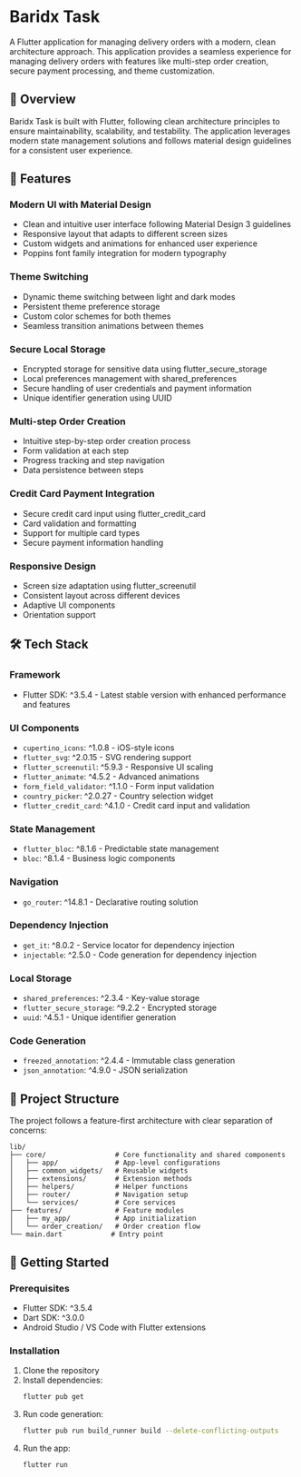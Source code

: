 # Baridx Task

A Flutter application for managing delivery orders with a modern, clean architecture approach. This application provides a seamless experience for managing delivery orders with features like multi-step order creation, secure payment processing, and theme customization.

## 📱 Overview

Baridx Task is built with Flutter, following clean architecture principles to ensure maintainability, scalability, and testability. The application leverages modern state management solutions and follows material design guidelines for a consistent user experience.

## 🌟 Features

### Modern UI with Material Design
- Clean and intuitive user interface following Material Design 3 guidelines
- Responsive layout that adapts to different screen sizes
- Custom widgets and animations for enhanced user experience
- Poppins font family integration for modern typography

### Theme Switching
- Dynamic theme switching between light and dark modes
- Persistent theme preference storage
- Custom color schemes for both themes
- Seamless transition animations between themes

### Secure Local Storage
- Encrypted storage for sensitive data using flutter_secure_storage
- Local preferences management with shared_preferences
- Secure handling of user credentials and payment information
- Unique identifier generation using UUID

### Multi-step Order Creation
- Intuitive step-by-step order creation process
- Form validation at each step
- Progress tracking and step navigation
- Data persistence between steps

### Credit Card Payment Integration
- Secure credit card input using flutter_credit_card
- Card validation and formatting
- Support for multiple card types
- Secure payment information handling

### Responsive Design
- Screen size adaptation using flutter_screenutil
- Consistent layout across different devices
- Adaptive UI components
- Orientation support

## 🛠 Tech Stack

### Framework
- Flutter SDK: ^3.5.4 - Latest stable version with enhanced performance and features

### UI Components
- `cupertino_icons`: ^1.0.8 - iOS-style icons
- `flutter_svg`: ^2.0.15 - SVG rendering support
- `flutter_screenutil`: ^5.9.3 - Responsive UI scaling
- `flutter_animate`: ^4.5.2 - Advanced animations
- `form_field_validator`: ^1.1.0 - Form input validation
- `country_picker`: ^2.0.27 - Country selection widget
- `flutter_credit_card`: ^4.1.0 - Credit card input and validation

### State Management
- `flutter_bloc`: ^8.1.6 - Predictable state management
- `bloc`: ^8.1.4 - Business logic components

### Navigation
- `go_router`: ^14.8.1 - Declarative routing solution

### Dependency Injection
- `get_it`: ^8.0.2 - Service locator for dependency injection
- `injectable`: ^2.5.0 - Code generation for dependency injection

### Local Storage
- `shared_preferences`: ^2.3.4 - Key-value storage
- `flutter_secure_storage`: ^9.2.2 - Encrypted storage
- `uuid`: ^4.5.1 - Unique identifier generation

### Code Generation
- `freezed_annotation`: ^2.4.4 - Immutable class generation
- `json_annotation`: ^4.9.0 - JSON serialization

## 📂 Project Structure

The project follows a feature-first architecture with clear separation of concerns:

```
lib/
├── core/                 # Core functionality and shared components
│   ├── app/              # App-level configurations
│   ├── common_widgets/   # Reusable widgets
│   ├── extensions/       # Extension methods
│   ├── helpers/          # Helper functions
│   ├── router/           # Navigation setup
│   └── services/         # Core services
├── features/             # Feature modules
│   ├── my_app/           # App initialization
│   └── order_creation/   # Order creation flow
└── main.dart            # Entry point
```

## 🚀 Getting Started

### Prerequisites
- Flutter SDK: ^3.5.4
- Dart SDK: ^3.0.0
- Android Studio / VS Code with Flutter extensions

### Installation
1. Clone the repository
2. Install dependencies:
   ```bash
   flutter pub get
   ```
3. Run code generation:
   ```bash
   flutter pub run build_runner build --delete-conflicting-outputs
   ```
4. Run the app:
   ```bash
   flutter run
   ```
